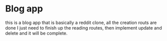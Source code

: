 # Blog app
 this is a blog app that is basically a reddit clone, all the creation routs are done I just need to finish up the reading routes, then implement update and delete and it will be complete.
